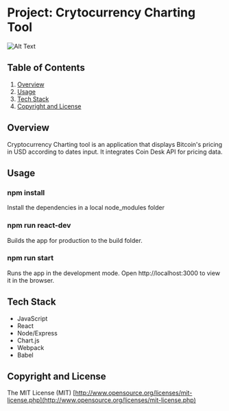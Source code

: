 # Project: Crytocurrency Charting Tool

![Alt Text](https://media.giphy.com/media/SvcITxjv56u4bzjlKU/giphy.gif)

## Table of Contents
1. [Overview](#Overview)
1. [Usage](#Usage)
1. [Tech Stack](#Tech-Stack)
1. [Copyright and License](#Copyright-and-License)

## Overview
Cryptocurrency Charting tool is an application that displays Bitcoin's pricing in USD according to dates input. It integrates Coin Desk API for pricing data.




## Usage

### npm install
  Install the dependencies in a local node_modules folder


### npm run react-dev
  Builds the app for production to the build folder.


### npm run start
  Runs the app in the development mode.
  Open http://localhost:3000 to view it in the browser.


## Tech Stack

- JavaScript
- React
- Node/Express
- Chart.js
- Webpack
- Babel




## Copyright and License
The MIT License (MIT) [http://www.opensource.org/licenses/mit-license.php](http://www.opensource.org/licenses/mit-license.php)